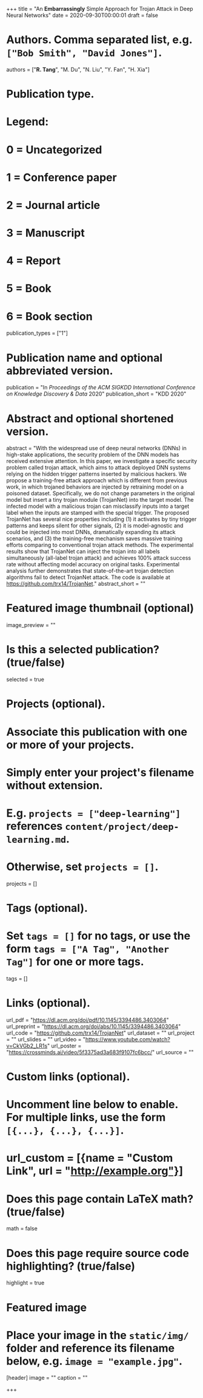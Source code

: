 +++
title = "An **Embarrassingly** Simple Approach for Trojan Attack in Deep Neural Networks"
date = 2020-09-30T00:00:01
draft = false

# Authors. Comma separated list, e.g. `["Bob Smith", "David Jones"]`.
authors = ["**R. Tang**", "M. Du", "N. Liu", "Y. Fan", "H. Xia"]
# Publication type.
# Legend:
# 0 = Uncategorized
# 1 = Conference paper
# 2 = Journal article
# 3 = Manuscript
# 4 = Report
# 5 = Book
# 6 = Book section
publication_types = ["1"]

# Publication name and optional abbreviated version.
publication = "In *Proceedings of the ACM SIGKDD International Conference on Knowledge Discovery & Data* 2020"
publication_short = "KDD 2020"

# Abstract and optional shortened version.
abstract = "With the widespread use of deep neural networks (DNNs) in high-stake applications, the security problem of the DNN models has received extensive attention. In this paper, we investigate a specific security problem called trojan attack, which aims to attack deployed DNN systems relying on the hidden trigger patterns inserted by malicious hackers. We propose a training-free attack approach which is different from previous work, in which trojaned behaviors are injected by retraining model on a poisoned dataset. Specifically, we do not change parameters in the original model but insert a tiny trojan module (TrojanNet) into the target model. The infected model with a malicious trojan can misclassify inputs into a target label when the inputs are stamped with the special trigger. The proposed TrojanNet has several nice properties including (1) it activates by tiny trigger patterns and keeps silent for other signals, (2) it is model-agnostic and could be injected into most DNNs, dramatically expanding its attack scenarios, and (3) the training-free mechanism saves massive training efforts comparing to conventional trojan attack methods. The experimental results show that TrojanNet can inject the trojan into all labels simultaneously (all-label trojan attack) and achieves 100% attack success rate without affecting model accuracy on original tasks. Experimental analysis further demonstrates that state-of-the-art trojan detection algorithms fail to detect TrojanNet attack. The code is available at https://github.com/trx14/TrojanNet."
abstract_short = ""

# Featured image thumbnail (optional)
image_preview = ""

# Is this a selected publication? (true/false)
selected = true

# Projects (optional).
#   Associate this publication with one or more of your projects.
#   Simply enter your project's filename without extension.
#   E.g. `projects = ["deep-learning"]` references `content/project/deep-learning.md`.
#   Otherwise, set `projects = []`.
projects = []

# Tags (optional).
#   Set `tags = []` for no tags, or use the form `tags = ["A Tag", "Another Tag"]` for one or more tags.
tags = []

# Links (optional).
url_pdf = "https://dl.acm.org/doi/pdf/10.1145/3394486.3403064"
url_preprint = "https://dl.acm.org/doi/abs/10.1145/3394486.3403064"
url_code = "https://github.com/trx14/TrojanNet"
url_dataset = ""
url_project = ""
url_slides = ""
url_video = "https://www.youtube.com/watch?v=CkVGb2_LR1s"
url_poster = "https://crossminds.ai/video/5f3375ad3a683f9107fc6bcc/"
url_source = ""

# Custom links (optional).
#   Uncomment line below to enable. For multiple links, use the form `[{...}, {...}, {...}]`.
# url_custom = [{name = "Custom Link", url = "http://example.org"}]

# Does this page contain LaTeX math? (true/false)
math = false

# Does this page require source code highlighting? (true/false)
highlight = true

# Featured image
# Place your image in the `static/img/` folder and reference its filename below, e.g. `image = "example.jpg"`.
[header]
image = ""
caption = ""

+++
